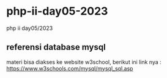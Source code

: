 # php-ii-day05-2023

php ii day05/2023
## referensi database mysql
materi bisa diakses ke website w3school, berikut ini link nya :
https://www.w3schools.com/mysql/mysql_sql.asp
